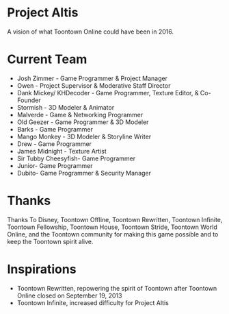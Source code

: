 # Project Altis
A vision of what Toontown Online could have been in 2016.
  
# Current Team
 
* Josh Zimmer - Game Programmer & Project Manager
* Owen - Project Supervisor & Moderative Staff Director
* Dank Mickey/ KHDecoder - Game Programmer, Texture Editor, & Co-Founder
* Stormish - 3D Modeler & Animator
* Malverde - Game & Networking Programmer
* Old Geezer - Game Programmer & 3D Modeler
* Barks - Game Programmer
* Mango Monkey - 3D Modeler & Storyline Writer
* Drew - Game Programmer
* James Midnight - Texture Artist
* Sir Tubby Cheesyfish- Game Programmer
* Junior- Game Programmer
* Dubito- Game Programmer & Security Manager

# Thanks

Thanks To Disney, Toontown Offline, Toontown Rewritten, Toontown Infinite, Toontown Fellowship, Toontown House, Toontown Stride, Toontown World Online, and the Toontown community for making this game possible and to keep the Toontown spirit alive.

# Inspirations
* Toontown Rewritten, repowering the spirit of Toontown after Toontown Online closed on September 19, 2013
* Toontown Infinite, increased difficulty for Project Altis
